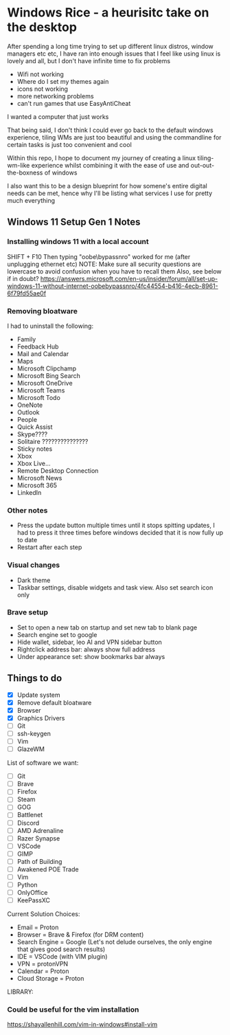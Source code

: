 # Windows Rice - a heurisitc take on the desktop

After spending a long time trying to set up different linux distros, window managers etc etc, I have ran into enough issues that I feel like using linux is lovely and all, but I don't have infinite time to fix problems

- Wifi not working
- Where do I set my themes again
- icons not working
- more networking problems
- can't run games that use EasyAntiCheat

I wanted a computer that just works

That being said, I don't think I could ever go back to the default windows experience, tiling WMs are just too beautiful and using the commandline for certain tasks is just too convenient and cool

Within this repo, I hope to document my journey of creating a linux tiling-wm-like experience whilst combining it with the ease of use and out-out-the-boxness of windows

I also want this to be a design blueprint for how somene's entire digital needs can be met, hence why I'll be listing what services I use for pretty much everything

## Windows 11 Setup Gen 1 Notes
### Installing windows 11 with a local account
SHIFT + F10 
Then typing "oobe\bypassnro" worked for me (after unplugging ethernet etc)
NOTE: Make sure all security questions are lowercase to avoid confusion when you have to recall them
Also, see below if in doubt?
https://answers.microsoft.com/en-us/insider/forum/all/set-up-windows-11-without-internet-oobebypassnro/4fc44554-b416-4ecb-8961-6f79fd55ae0f

### Removing bloatware
I had to uninstall the following:
- Family
- Feedback Hub
- Mail and Calendar
- Maps
- Microsoft Clipchamp
- Microsoft Bing Search
- Microsoft OneDrive
- Microsoft Teams
- Microsoft Todo
- OneNote
- Outlook
- People
- Quick Assist
- Skype???? 
- Solitaire ???????????????
- Sticky notes
- Xbox
- Xbox Live...
- Remote Desktop Connection
- Microsoft News
- Microsoft 365
- LinkedIn

### Other notes
- Press the update button multiple times until it stops spitting updates, I had to press it three times before windows decided that it is now fully up to date
- Restart after each step

 
### Visual changes
- Dark theme
- Taskbar settings, disable widgets and task view. Also set search icon only

### Brave setup
- Set to open a new tab on startup and set new tab to blank page
- Search engine set to google
- Hide wallet, sidebar, leo AI and VPN sidebar button
- Rightclick address bar: always show full address
- Under appearance set: show bookmarks bar always




## Things to do
- [x] Update system
- [x] Remove default bloatware
- [x] Browser
- [x] Graphics Drivers
- [ ] Git
- [ ] ssh-keygen
- [ ] Vim
- [ ] GlazeWM

List of software we want:
- [ ] Git
- [ ] Brave
- [ ] Firefox
- [ ] Steam
- [ ] GOG
- [ ] Battlenet
- [ ] Discord
- [ ] AMD Adrenaline
- [ ] Razer Synapse
- [ ] VSCode
- [ ] GIMP
- [ ] Path of Building
- [ ] Awakened POE Trade
- [ ] Vim
- [ ] Python
- [ ] OnlyOffice
- [ ] KeePassXC

Current Solution Choices:
- Email = Proton 
- Browser = Brave & Firefox (for DRM content)
- Search Engine = Google (Let's not delude ourselves, the only engine that gives good search results)
- IDE = VSCode (with VIM plugin)
- VPN = protonVPN
- Calendar = Proton 
- Cloud Storage = Proton




LIBRARY:

### Could be useful for the vim installation
https://shayallenhill.com/vim-in-windows#install-vim
